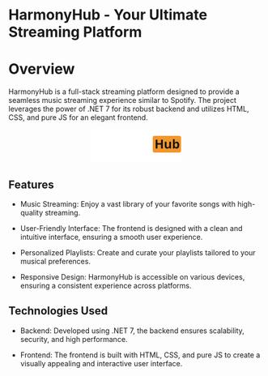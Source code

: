 # HarmonyHub - Your Ultimate Streaming Platform

# Overview
HarmonyHub is a full-stack streaming platform designed to provide a seamless music streaming experience similar to Spotify. The project leverages the power of .NET 7 for its robust backend and utilizes HTML, CSS, and pure JS for an elegant frontend.

<p align="center">
  <img src="HarmonyHub/wwwroot/static/logo.png" alt="HarmonyHub Logo">
</p>

## Features
* Music Streaming: Enjoy a vast library of your favorite songs with high-quality streaming.

* User-Friendly Interface: The frontend is designed with a clean and intuitive interface, ensuring a smooth user experience.

* Personalized Playlists: Create and curate your playlists tailored to your musical preferences.

* Responsive Design: HarmonyHub is accessible on various devices, ensuring a consistent experience across platforms.

## Technologies Used
* Backend: Developed using .NET 7, the backend ensures scalability, security, and high performance.

* Frontend: The frontend is built with HTML, CSS, and pure JS to create a visually appealing and interactive user interface.